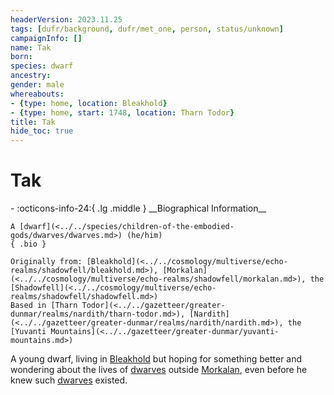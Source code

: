 ```yaml
---
headerVersion: 2023.11.25
tags: [dufr/background, dufr/met_one, person, status/unknown]
campaignInfo: []
name: Tak
born:
species: dwarf
ancestry:
gender: male
whereabouts:
- {type: home, location: Bleakhold}
- {type: home, start: 1748, location: Tharn Todor}
title: Tak
hide_toc: true
---
```


# Tak
<div class="grid cards ext-narrow-margin ext-one-column" markdown>
- :octicons-info-24:{ .lg .middle } __Biographical Information__

    A [dwarf](<../../species/children-of-the-embodied-gods/dwarves/dwarves.md>) (he/him)  
    { .bio }

    Originally from: [Bleakhold](<../../cosmology/multiverse/echo-realms/shadowfell/bleakhold.md>), [Morkalan](<../../cosmology/multiverse/echo-realms/shadowfell/morkalan.md>), the [Shadowfell](<../../cosmology/multiverse/echo-realms/shadowfell/shadowfell.md>)
    Based in [Tharn Todor](<../../gazetteer/greater-dunmar/realms/nardith/tharn-todor.md>), [Nardith](<../../gazetteer/greater-dunmar/realms/nardith/nardith.md>), the [Yuvanti Mountains](<../../gazetteer/greater-dunmar/yuvanti-mountains.md>)
</div>


A young dwarf, living in [Bleakhold](<../../cosmology/multiverse/echo-realms/shadowfell/bleakhold.md>) but hoping for something better and wondering about the lives of [dwarves](<../../species/children-of-the-embodied-gods/dwarves/dwarves.md>) outside [Morkalan](<../../cosmology/multiverse/echo-realms/shadowfell/morkalan.md>), even before he knew such [dwarves](<../../species/children-of-the-embodied-gods/dwarves/dwarves.md>) existed. 